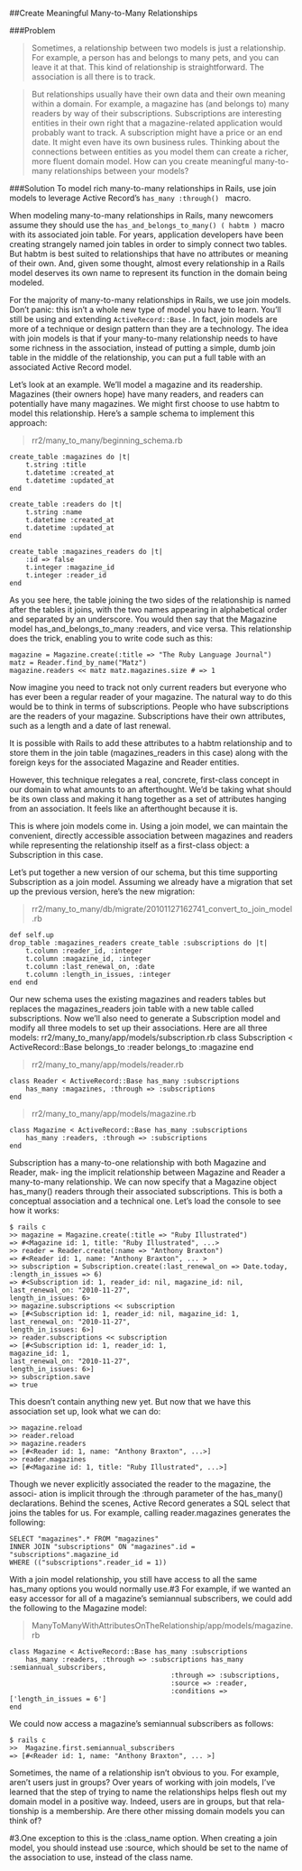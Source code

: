 ﻿##Create Meaningful Many-to-Many Relationships

###Problem

>Sometimes, a relationship between two models is just a relationship. For example, a person has and belongs to many pets, and you can leave it at that. This kind of relationship is straightforward. The association is all there is to track.

>But relationships usually have their own data and their own meaning within a domain. For example, a magazine has (and belongs to) many readers by way of their subscriptions. Subscriptions are interesting entities in their own right that a magazine-related application would probably want to track. A subscription might have a price or an end date. It might even have its own business rules. Thinking about the connections between entities as you model them can create a richer, more fluent domain model. How can you create meaningful many-to-many relationships between your models?

###Solution
To model rich many-to-many relationships in Rails, use join models to leverage Active Record’s ```has_many :through() ``` macro.

When modeling many-to-many relationships in Rails, many newcomers assume they should use the ```has_and_belongs_to_many() ( habtm ) ```macro with its associated join table. For years, application developers have been creating strangely named join tables in order to simply connect two tables. But habtm is best suited to relationships that have no attributes or meaning of their own. And, given some thought, almost every relationship in a Rails model deserves its own name to represent its function in the domain being modeled.

For the majority of many-to-many relationships in Rails, we use join models. Don’t panic: this isn’t a whole new type of model you have to learn. You’ll still be using and extending ```ActiveRecord::Base``` . In fact, join models are more of a technique or design pattern than they are a technology. The idea with join models is that if your many-to-many relationship needs to have some richness in the association, instead of putting a simple, dumb join table in the middle of the relationship, you can put a full table with an associated Active Record model.

Let’s look at an example. We’ll model a magazine and its readership. Magazines (their owners hope) have many readers, and readers can potentially have many magazines. We might first choose to use habtm to model this relationship. Here’s a sample schema to implement this approach:

>rr2/many_to_many/beginning_schema.rb

```
create_table :magazines do |t|
	t.string :title
	t.datetime :created_at
	t.datetime :updated_at
end

create_table :readers do |t|
	t.string :name
	t.datetime :created_at
	t.datetime :updated_at
end

create_table :magazines_readers do |t|
	:id => false
	t.integer :magazine_id
	t.integer :reader_id
end
```
As you see here, the table joining the two sides of the relationship is named after the tables it joins, with the two names appearing in alphabetical order and separated by an underscore. You would then say that the Magazine model has_and_belongs_to_many :readers, and vice versa. This relationship does the trick, enabling you to write code such as this:
```
magazine = Magazine.create(:title => "The Ruby Language Journal") 
matz = Reader.find_by_name("Matz")
magazine.readers << matz matz.magazines.size # => 1
```

Now imagine you need to track not only current readers but everyone who has ever been a regular reader of your magazine. The natural way to do this would be to think in terms of subscriptions. People who have subscriptions are the readers of your magazine. Subscriptions have their own attributes, such as a length and a date of last renewal.

It is possible with Rails to add these attributes to a habtm relationship and to store them in the join table (magazines_readers in this case) along with the foreign keys for the associated Magazine and Reader entities.

However, this technique relegates a real, concrete, first-class concept in our domain to what amounts to an afterthought. We’d be taking what should be its own class and making it hang together as a set of attributes hanging from an association. It feels like an afterthought because it is.

This is where join models come in. Using a join model, we can maintain the convenient, directly accessible association between magazines and readers while representing the relationship itself as
a first-class object: a Subscription in this case.

Let’s put together a new version of our schema, but this time supporting Subscription as a join model. Assuming we already have a migration that set up the previous version, here’s the new migration:

>rr2/many_to_many/db/migrate/20101127162741_convert_to_join_model.rb

```
def self.up
drop_table :magazines_readers create_table :subscriptions do |t|
	t.column :reader_id, :integer
	t.column :magazine_id, :integer 
	t.column :last_renewal_on, :date 
	t.column :length_in_issues, :integer
end end
```
Our new schema uses the existing magazines and readers tables but replaces the magazines_readers join table with a new table called subscriptions. Now we’ll also need to generate a Subscription model and modify all three models to set up their associations. Here are all three models:
rr2/many_to_many/app/models/subscription.rb
class Subscription < ActiveRecord::Base belongs_to :reader
belongs_to :magazine
end

>rr2/many_to_many/app/models/reader.rb

```
class Reader < ActiveRecord::Base has_many :subscriptions
	has_many :magazines, :through => :subscriptions
end
```
>rr2/many_to_many/app/models/magazine.rb

```
class Magazine < ActiveRecord::Base has_many :subscriptions
	has_many :readers, :through => :subscriptions
end
``` 
Subscription has a many-to-one relationship with both Magazine and Reader, mak- ing the implicit relationship between Magazine and Reader a many-to-many relationship.
We can now specify that a Magazine object has_many() readers through their associated subscriptions. This is both a conceptual association and a technical one. Let’s load the console to see how it works:
```
$ rails c
>> magazine = Magazine.create(:title => "Ruby Illustrated")
=> #<Magazine id: 1, title: "Ruby Illustrated", ...>
>> reader = Reader.create(:name => "Anthony Braxton")
=> #<Reader id: 1, name: "Anthony Braxton", ... >
>> subscription = Subscription.create(:last_renewal_on => Date.today,
:length_in_issues => 6)
=> #<Subscription id: 1, reader_id: nil, magazine_id: nil,
last_renewal_on: "2010-11-27",
length_in_issues: 6>
>> magazine.subscriptions << subscription
=> [#<Subscription id: 1, reader_id: nil, magazine_id: 1,
last_renewal_on: "2010-11-27",
length_in_issues: 6>]
>> reader.subscriptions << subscription
=> [#<Subscription id: 1, reader_id: 1,
magazine_id: 1,
last_renewal_on: "2010-11-27",
length_in_issues: 6>]
>> subscription.save
=> true
```
This doesn’t contain anything new yet. But now that we have this association set up, look what we can do:
```
>> magazine.reload
>> reader.reload
>> magazine.readers
=> [#<Reader id: 1, name: "Anthony Braxton", ...>]
>> reader.magazines
=> [#<Magazine id: 1, title: "Ruby Illustrated", ...>]
```
Though we never explicitly associated the reader to the magazine, the associ- ation is implicit through the :through parameter of the has_many() declarations.
Behind the scenes, Active Record generates a SQL select that joins the tables for us. For example, calling reader.magazines generates the following:
```
SELECT "magazines".* FROM "magazines"
INNER JOIN "subscriptions" ON "magazines".id = "subscriptions".magazine_id
WHERE (("subscriptions".reader_id = 1))
```
With a join model relationship, you still have access to all the same has_many options you would normally use.#3 For example, if we wanted an easy accessor for all of a magazine’s semiannual subscribers, we could add the following to the Magazine model:
>ManyToManyWithAttributesOnTheRelationship/app/models/magazine.rb

```
class Magazine < ActiveRecord::Base has_many :subscriptions
	has_many :readers, :through => :subscriptions has_many :semiannual_subscribers,
										:through => :subscriptions,
										:source => :reader,
										:conditions => ['length_in_issues = 6']
end
```

We could now access a magazine’s semiannual subscribers as follows:
```
$ rails c
>>  Magazine.first.semiannual_subscribers
=> [#<Reader id: 1, name: "Anthony Braxton", ... >]
```
Sometimes, the name of a relationship isn’t obvious to you. For example, aren’t users just in groups? Over years of working with join models, I’ve learned that the step of trying to name the relationships helps flesh out my domain model in a positive way. Indeed, users are in groups, but that rela- tionship is a membership. Are there other missing domain models you can think of?

\#3.One exception to this is the :class_name option. When creating a join model, you should instead use :source, which should be set to the name of the association to use, instead of the class name.

